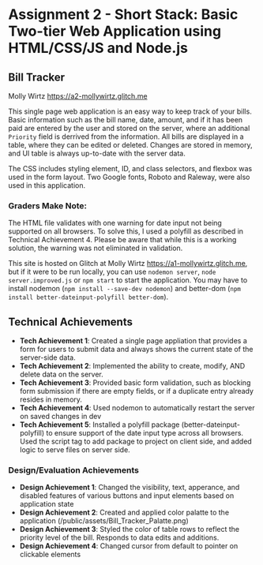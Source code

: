 Assignment 2 - Short Stack: Basic Two-tier Web Application using HTML/CSS/JS and Node.js  
===

## Bill Tracker

Molly Wirtz https://a2-mollywirtz.glitch.me

This single page web application is an easy way to keep track of your bills. Basic information such as the bill name, date, amount, and if it has been paid are entered by the user and stored on the server, where an additional `Priority` field is derrived from the information. All bills are displayed in a table, where they can be edited or deleted. Changes are stored in memory, and UI table is always up-to-date with the server data. 

The CSS includes styling element, ID, and class selectors, and flexbox was used in the form layout. Two Google fonts, Roboto and Raleway, were also used in this application.

### Graders Make Note:
The HTML file validates with one warning for date input not being supported on all browsers. To solve this, I used a polyfill as described in Technical Achievement 4. Please be aware that while this is a working solution, the warning was not eliminated in validation.

This site is hosted on Glitch at Molly Wirtz https://a1-mollywirtz.glitch.me, but if it were to be run locally, you can use `nodemon server`, `node server.improved.js` or `npm start` to start the application. You may have to install nodemon (`npm install --save-dev nodemon`) and better-dom (`npm install better-dateinput-polyfill better-dom`). 

## Technical Achievements
- **Tech Achievement 1**: Created a single page appliation that provides a form for users to submit data and always shows the current state of the server-side data. 
- **Tech Achievement 2**: Implemented the ability to create, modify, AND delete data on the server. 
- **Tech Achievement 3**: Provided basic form validation, such as blocking form submission if there are empty fields, or if a duplicate entry already resides in memory.
- **Tech Achievement 4**: Used nodemon to automatically restart the server on saved changes in dev
- **Tech Achievement 5**: Installed a polyfill package (better-dateinput-polyfill) to ensure support of the date input type across all browsers. Used the script tag to add package to project on client side, and added logic to serve files on server side.  

### Design/Evaluation Achievements
- **Design Achievement 1**: Changed the visibility, text, apperance, and disabled features of various buttons and input elements based on application state
- **Design Achievement 2**: Created and applied color palatte to the application (/public/assets/Bill_Tracker_Palatte.png)
- **Design Achievement 3**: Styled the color of table rows to reflect the priority level of the bill. Responds to data edits and additions.
- **Design Achievement 4**: Changed cursor from default to pointer on clickable elements